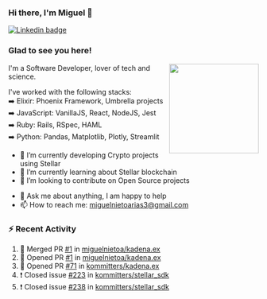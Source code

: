 ### Hi there, I'm Miguel 👋

<a href="https://linkedin.com/in/miguelnietoa/" target="_blank" rel="noopener noreferrer">
  <img src="https://img.shields.io/badge/-LinkedIn-0e76a8?style=flat-square&logo=Linkedin&logoColor=white" alt="Linkedin badge">
</a>
<!-- [![Website Badge](https://img.shields.io/badge/Website-3b5998?style=flat-square&logo=google-chrome&logoColor=white)](#notavailablenow#) 

<img src="https://i.imgur.com/tbrLrt5.gif" width=400 alt="Coding GIF" align="right"/>
-->


### Glad to see you here!
<a href="https://github.com/miguelnietoa"><img src="https://github-readme-stats.vercel.app/api?username=miguelnietoa&show_icons=true&hide_border=true&count_private=true&include_all_commits=true&theme=tokyonight" height="180em" align="right"/></a>
I'm a Software Developer, lover of tech and science. 

I've worked with the following stacks:\
➡️ Elixir: Phoenix Framework, Umbrella projects\
➡️ JavaScript: VanillaJS, React, NodeJS, Jest\
➡️ Ruby: Rails, RSpec, HAML\
➡️ Python: Pandas, Matplotlib, Plotly, Streamlit

- 🔭 I’m currently developing Crypto projects using Stellar
- 🌱 I’m currently learning about Stellar blockchain
- 👯 I’m looking to contribute on Open Source projects
<!-- 
- 😄 I just finished a Machine Learning course! 
- 🤔 I’m looking for help with ...
-->
- 💬 Ask me about anything, I am happy to help
- 📫 How to reach me: miguelnietoarias3@gmail.com

### ⚡ Recent Activity

<!--START_SECTION:activity-->
1. 🎉 Merged PR [#1](https://github.com/miguelnietoa/kadena.ex/pull/1) in [miguelnietoa/kadena.ex](https://github.com/miguelnietoa/kadena.ex)
2. 💪 Opened PR [#1](https://github.com/miguelnietoa/kadena.ex/pull/1) in [miguelnietoa/kadena.ex](https://github.com/miguelnietoa/kadena.ex)
3. 💪 Opened PR [#71](https://github.com/kommitters/kadena.ex/pull/71) in [kommitters/kadena.ex](https://github.com/kommitters/kadena.ex)
4. ❗️ Closed issue [#223](https://github.com/kommitters/stellar_sdk/issues/223) in [kommitters/stellar_sdk](https://github.com/kommitters/stellar_sdk)
5. ❗️ Closed issue [#238](https://github.com/kommitters/stellar_sdk/issues/238) in [kommitters/stellar_sdk](https://github.com/kommitters/stellar_sdk)
<!--END_SECTION:activity-->
